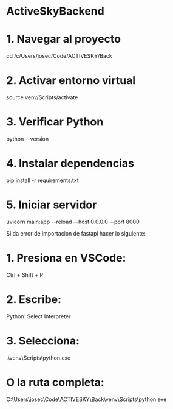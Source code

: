 # ActiveSkyBackend

# 1. Navegar al proyecto
cd /c/Users/josec/Code/ACTIVESKY/Back

# 2. Activar entorno virtual
source venv/Scripts/activate

# 3. Verificar Python
python --version

# 4. Instalar dependencias
pip install -r requirements.txt

# 5. Iniciar servidor
uvicorn main:app --reload --host 0.0.0.0 --port 8000

Si da error de importacion de fastapi hacer lo siguiente:

# 1. Presiona en VSCode:
Ctrl + Shift + P

# 2. Escribe:
Python: Select Interpreter

# 3. Selecciona:
.\venv\Scripts\python.exe

# O la ruta completa:
C:\Users\josec\Code\ACTIVESKY\Back\venv\Scripts\python.exe